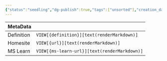 ```yaml
---
{"status":"seedling","dg-publish":true,"tags":["unsorted"],"creation_date":"2024-05-10 08:19","definition":"undefined","ms-learn-url":"undefined","url":"undefined","aliases":null,"permalink":"/unsorted/cspell/","dgPassFrontmatter":true}
---
```



| MetaData   |                                              |
| ---------- | -------------------------------------------- |
| Definition | `VIEW[{definition}][text(renderMarkdown)]`   |
| Homesite   | `VIEW[{url}][text(renderMarkdown)]`          |
| MS Learn   | `VIEW[{ms-learn-url}][text(renderMarkdown)]` |
